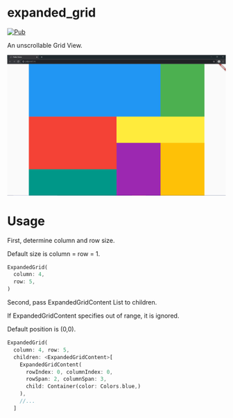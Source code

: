 # expanded_grid

[![Pub](https://img.shields.io/pub/v/expanded_grid.svg)](https://pub.dev/packages/expanded_grid)

An unscrollable Grid View.

![](img/example.jpg)

# Usage

First, determine column and row size.

Default size is column = row = 1.

```dart
ExpandedGrid(
  column: 4, 
  row: 5,
)
```

Second, pass ExpandedGridContent List to children.

If ExpandedGridContent specifies out of range, it is ignored.

Default position is (0,0).

```dart
ExpandedGrid(
  column: 4, row: 5,
  children: <ExpandedGridContent>[
    ExpandedGridContent(
      rowIndex: 0, columnIndex: 0,
      rowSpan: 2, columnSpan: 3,
      child: Container(color: Colors.blue,)
    ),
    //...
  ]
```
